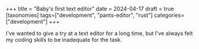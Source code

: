 +++
title = "Baby's first text editor"
date = 2024-04-17
draft = true
[taxonomies]
tags=["development", "pants-editor", "rust"]
categories=["development"]
+++

I've wanted to give a try at a text editor for a long time, but I've always felt my coding skills to be inadequate for the task.
